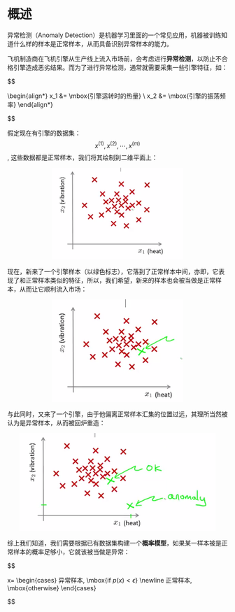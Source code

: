 概述
=========

异常检测（Anomaly Detection）是机器学习里面的一个常见应用，机器被训练知道什么样的样本是正常样本，从而具备识别异常样本的能力。

飞机制造商在飞机引擎从生产线上流入市场前，会考虑进行**异常检测**，以防止不合格引擎造成恶劣结果。而为了进行异常检测，通常就需要采集一些引擎特征，如：

$$

\begin{align*}
x_1 &= \mbox{引擎运转时的热量} \\
x_2 &= \mbox{引擎的振荡频率}
\end{align*}

$$

假定现在有引擎的数据集：$${x^{(1)},x^{(2)},\cdots,x^{(m)}}$$, 这些数据都是正常样本，我们将其绘制到二维平面上：

<div style="text-align: center">
<img src="../attachments/引擎的二维分布.png" width="300"></img>
</div>

现在，新来了一个引擎样本（以绿色标志），它落到了正常样本中间，亦即，它表现了和正常样本类似的特征，所以，我们希望，新来的样本也会被当做是正常样本，从而让它顺利流入市场：

<div style="text-align: center">
<img src="../attachments/新来的正常样本.png" width="300"></img>
</div>

与此同时，又来了一个引擎，由于他偏离正常样本汇集的位置过远，其理所当然被认为是异常样本，从而被回炉重造：

<div style="text-align: center">
<img src="../attachments/新来的异常样本.png" width="450"></img>
</div>

综上我们知道，我们需要根据已有数据集构建一个**概率模型**，如果某一样本被是正常样本的概率足够小，它就该被当做是异常：

$$

x=
\begin{cases} 异常样本, \mbox{if $p(x)< \epsilon$} \newline
正常样本, \mbox{otherwise}
\end{cases}

$$
